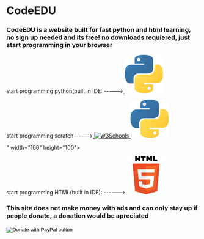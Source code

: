 # CodeEDU
<html>
<body background="depositphotos_52533505-stock-illustration-neutral-background.jpg">
</body>
</html>
<html>
  <h3>CodeEDU is a website built for fast python and html learning, no sign up needed and its free! no downloads requiered, just start programming in your browser</h3>
</html>
<html>
<body>

<p>
start programming python(built in IDE: -----><a href="https://pycommunity30.github.io/codeedupython/">
<img border="0" alt="W3Schools" src="pythonimage.jpg" width="100" height="100">
</a>
</p>

</body>
</html>
<html>
<p>
start programming scratch-----><a href="https://pycommunity30.github.io/codeedupython/">
<img border="0" alt="W3Schools" src="<p>
start programming python(built in IDE: -----><a href="https://pycommunity30.github.io/codeedupython/">
<img border="0" alt="W3Schools" src="pythonimage.jpg" width="100" height="100">
</a>
</p>" width="100" height="100">
</a>
</p>
</html>
<html>
<body>

<p>
 start programming HTML(built in IDE): ------> <a href="https://www.w3schools.com">
<img border="0" alt="W3Schools" src="htmlimage.png" width="100" height="100">
</a>
</p>

</body>
</html>
<h3>This site does not make money with ads and can only stay up if people donate, a donation would be apreciated</h3>
<form action="https://www.paypal.com/donate" method="post" target="_top">
  <input type="hidden" name="cmd" value="_donations" />
  <input type="hidden" name="business" value="llamanado@gmail.com" />
  <input type="hidden" name="currency_code" value="CAD" />
  <input type="image" src="https://www.paypalobjects.com/en_US/i/btn/btn_donateCC_LG.gif" border="0" name="submit" title="PayPal - The safer, easier way to pay online!"  alt="Donate with PayPal button" />
  <img alt="" border="0" src="https://www.paypal.com/en_CA/i/scr/pixel.gif" width="3" height="3" />
  </form>
